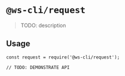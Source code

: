 # `@ws-cli/request`

> TODO: description

## Usage

```
const request = require('@ws-cli/request');

// TODO: DEMONSTRATE API
```
